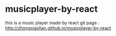 # musicplayer-by-react
this is a music player made by react
git page : http://zhongxiaolian.github.io/musicplayer-by-react
